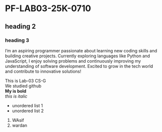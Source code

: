 # PF-LAB03-25K-0710
## heading 2
### heading 3
I’m an aspiring programmer passionate about learning new coding skills and building creative projects. Currently exploring languages like Python and JavaScript, I enjoy solving problems and continuously improving my understanding of software development. Excited to grow in the tech world and contribute to innovative solutions!

This is Lab-03 CS-G
<br/>
We studied github
<br/>
**My is bold**
<br/> 
_this is italic_
<br/>


- unordered list 1
- unordered list 2
1. WAsif
2. wardan
   
